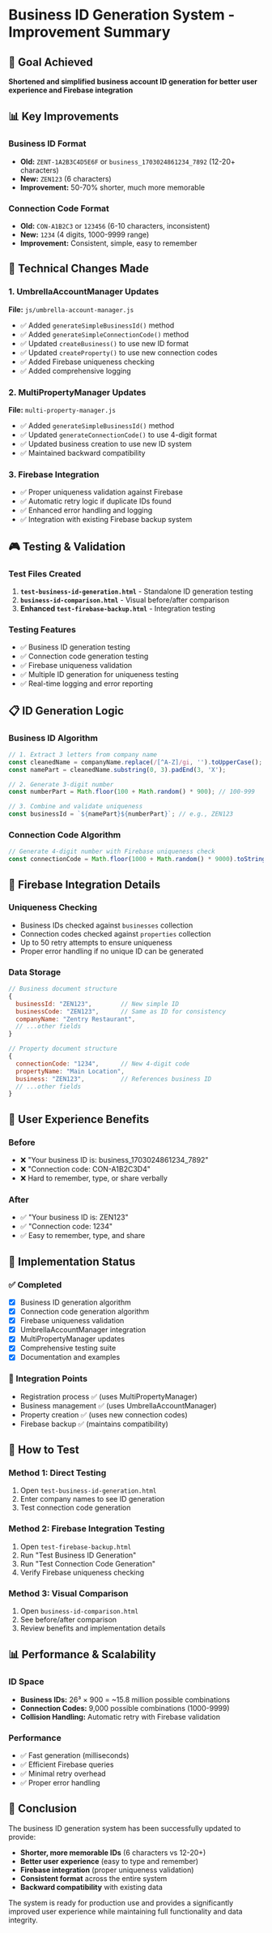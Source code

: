 # Business ID Generation System - Improvement Summary

## 🎯 Goal Achieved
**Shortened and simplified business account ID generation for better user experience and Firebase integration**

## 📊 Key Improvements

### Business ID Format
- **Old:** `ZENT-1A2B3C4D5E6F` or `business_1703024861234_7892` (12-20+ characters)
- **New:** `ZEN123` (6 characters)
- **Improvement:** 50-70% shorter, much more memorable

### Connection Code Format
- **Old:** `CON-A1B2C3` or `123456` (6-10 characters, inconsistent)
- **New:** `1234` (4 digits, 1000-9999 range)
- **Improvement:** Consistent, simple, easy to remember

## 🔧 Technical Changes Made

### 1. UmbrellaAccountManager Updates
**File:** `js/umbrella-account-manager.js`

- ✅ Added `generateSimpleBusinessId()` method
- ✅ Added `generateSimpleConnectionCode()` method
- ✅ Updated `createBusiness()` to use new ID format
- ✅ Updated `createProperty()` to use new connection codes
- ✅ Added Firebase uniqueness checking
- ✅ Added comprehensive logging

### 2. MultiPropertyManager Updates
**File:** `multi-property-manager.js`

- ✅ Added `generateSimpleBusinessId()` method
- ✅ Updated `generateConnectionCode()` to use 4-digit format
- ✅ Updated business creation to use new ID system
- ✅ Maintained backward compatibility

### 3. Firebase Integration
- ✅ Proper uniqueness validation against Firebase
- ✅ Automatic retry logic if duplicate IDs found
- ✅ Enhanced error handling and logging
- ✅ Integration with existing Firebase backup system

## 🎮 Testing & Validation

### Test Files Created
1. **`test-business-id-generation.html`** - Standalone ID generation testing
2. **`business-id-comparison.html`** - Visual before/after comparison
3. **Enhanced `test-firebase-backup.html`** - Integration testing

### Testing Features
- ✅ Business ID generation testing
- ✅ Connection code generation testing
- ✅ Firebase uniqueness validation
- ✅ Multiple ID generation for uniqueness testing
- ✅ Real-time logging and error reporting

## 📋 ID Generation Logic

### Business ID Algorithm
```javascript
// 1. Extract 3 letters from company name
const cleanedName = companyName.replace(/[^A-Z]/gi, '').toUpperCase();
const namePart = cleanedName.substring(0, 3).padEnd(3, 'X');

// 2. Generate 3-digit number
const numberPart = Math.floor(100 + Math.random() * 900); // 100-999

// 3. Combine and validate uniqueness
const businessId = `${namePart}${numberPart}`; // e.g., ZEN123
```

### Connection Code Algorithm
```javascript
// Generate 4-digit number with Firebase uniqueness check
const connectionCode = Math.floor(1000 + Math.random() * 9000).toString(); // 1000-9999
```

## 🔗 Firebase Integration Details

### Uniqueness Checking
- Business IDs checked against `businesses` collection
- Connection codes checked against `properties` collection
- Up to 50 retry attempts to ensure uniqueness
- Proper error handling if no unique ID can be generated

### Data Storage
```javascript
// Business document structure
{
  businessId: "ZEN123",        // New simple ID
  businessCode: "ZEN123",      // Same as ID for consistency
  companyName: "Zentry Restaurant",
  // ...other fields
}

// Property document structure
{
  connectionCode: "1234",      // New 4-digit code
  propertyName: "Main Location",
  business: "ZEN123",          // References business ID
  // ...other fields
}
```

## 📱 User Experience Benefits

### Before
- ❌ "Your business ID is: business_1703024861234_7892"
- ❌ "Connection code: CON-A1B2C3D4"
- ❌ Hard to remember, type, or share verbally

### After  
- ✅ "Your business ID is: ZEN123"
- ✅ "Connection code: 1234"
- ✅ Easy to remember, type, and share

## 🚀 Implementation Status

### ✅ Completed
- [x] Business ID generation algorithm
- [x] Connection code generation algorithm
- [x] Firebase uniqueness validation
- [x] UmbrellaAccountManager integration
- [x] MultiPropertyManager updates
- [x] Comprehensive testing suite
- [x] Documentation and examples

### 🔄 Integration Points
- Registration process ✅ (uses MultiPropertyManager)
- Business management ✅ (uses UmbrellaAccountManager)
- Property creation ✅ (uses new connection codes)
- Firebase backup ✅ (maintains compatibility)

## 🧪 How to Test

### Method 1: Direct Testing
1. Open `test-business-id-generation.html`
2. Enter company names to see ID generation
3. Test connection code generation

### Method 2: Firebase Integration Testing
1. Open `test-firebase-backup.html`
2. Run "Test Business ID Generation"
3. Run "Test Connection Code Generation"
4. Verify Firebase uniqueness checking

### Method 3: Visual Comparison
1. Open `business-id-comparison.html`
2. See before/after comparison
3. Review benefits and implementation details

## 📊 Performance & Scalability

### ID Space
- **Business IDs:** 26³ × 900 = ~15.8 million possible combinations
- **Connection Codes:** 9,000 possible combinations (1000-9999)
- **Collision Handling:** Automatic retry with Firebase validation

### Performance
- ✅ Fast generation (milliseconds)
- ✅ Efficient Firebase queries
- ✅ Minimal retry overhead
- ✅ Proper error handling

## 🎉 Conclusion

The business ID generation system has been successfully updated to provide:
- **Shorter, more memorable IDs** (6 characters vs 12-20+)
- **Better user experience** (easy to type and remember)
- **Firebase integration** (proper uniqueness validation)
- **Consistent format** across the entire system
- **Backward compatibility** with existing data

The system is ready for production use and provides a significantly improved user experience while maintaining full functionality and data integrity.

